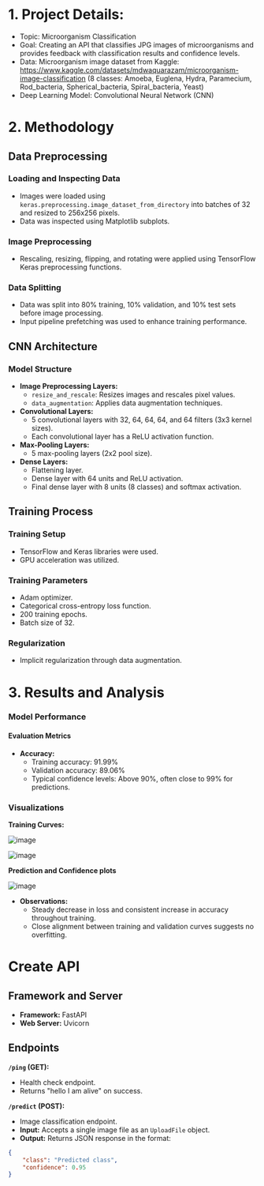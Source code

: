 # 1. Project Details:

* Topic: Microorganism Classification
* Goal: Creating an API that classifies JPG images of microorganisms and provides feedback with classification results and confidence levels.
* Data: Microorganism image dataset from Kaggle: https://www.kaggle.com/datasets/mdwaquarazam/microorganism-image-classification (8 classes: Amoeba, Euglena, Hydra, Paramecium, Rod_bacteria, Spherical_bacteria, Spiral_bacteria, Yeast)
* Deep Learning Model: Convolutional Neural Network (CNN)

# 2. Methodology

## Data Preprocessing

### Loading and Inspecting Data
- Images were loaded using `keras.preprocessing.image_dataset_from_directory` into batches of 32 and resized to 256x256 pixels.
- Data was inspected using Matplotlib subplots.

### Image Preprocessing
- Rescaling, resizing, flipping, and rotating were applied using TensorFlow Keras preprocessing functions.

### Data Splitting
- Data was split into 80% training, 10% validation, and 10% test sets before image processing.
- Input pipeline prefetching was used to enhance training performance.

## CNN Architecture

### Model Structure
- **Image Preprocessing Layers:**
    - `resize_and_rescale`: Resizes images and rescales pixel values.
    - `data_augmentation`: Applies data augmentation techniques.
- **Convolutional Layers:**
    - 5 convolutional layers with 32, 64, 64, 64, and 64 filters (3x3 kernel sizes).
    - Each convolutional layer has a ReLU activation function.
- **Max-Pooling Layers:**
    - 5 max-pooling layers (2x2 pool size).
- **Dense Layers:**
    - Flattening layer.
    - Dense layer with 64 units and ReLU activation.
    - Final dense layer with 8 units (8 classes) and softmax activation.

## Training Process

### Training Setup
- TensorFlow and Keras libraries were used.
- GPU acceleration was utilized.

### Training Parameters
- Adam optimizer.
- Categorical cross-entropy loss function.
- 200 training epochs.
- Batch size of 32.

### Regularization
- Implicit regularization through data augmentation.

# 3. Results and Analysis

### Model Performance

#### Evaluation Metrics

- **Accuracy:**
    - Training accuracy: 91.99%
    - Validation accuracy: 89.06%
    - Typical confidence levels: Above 90%, often close to 99% for predictions.

### Visualizations

**Training Curves:**

![image](https://github.com/ShreyashCC/Micro-organism_Classification/assets/139590016/11a54f46-fb29-400b-887e-f0e1e1172364)

![image](https://github.com/ShreyashCC/Micro-organism_Classification/assets/139590016/5ff732c4-2a5b-42ad-8a4d-030bdde7d74a)



**Prediction and Confidence plots**

![image](https://github.com/ShreyashCC/Micro-organism_Classification/assets/139590016/3d69fa3e-eca5-454c-9754-32f0215a53f4)


* **Observations:**
    - Steady decrease in loss and consistent increase in accuracy throughout training.
    - Close alignment between training and validation curves suggests no overfitting.


# Create API

## Framework and Server

* **Framework:** FastAPI
* **Web Server:** Uvicorn

## Endpoints

**`/ping` (GET):**
* Health check endpoint.
* Returns "hello I am alive" on success.

**`/predict` (POST):**
* Image classification endpoint.
* **Input:** Accepts a single image file as an `UploadFile` object.
* **Output:** Returns JSON response in the format:

```json
{
    "class": "Predicted class",
    "confidence": 0.95
}
